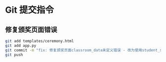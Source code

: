 # Git 提交指令

## 修复颁奖页面错误

```bash
git add templates/ceremony.html
git add app.py
git commit -m "fix: 修复颁奖页面classroom_data未定义错误 - 改为使用student_scores数据源"
git push
```